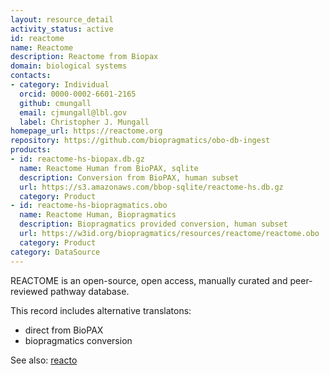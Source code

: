 ```yaml
---
layout: resource_detail
activity_status: active
id: reactome
name: Reactome
description: Reactome from Biopax
domain: biological systems
contacts:
- category: Individual
  orcid: 0000-0002-6601-2165
  github: cmungall
  email: cjmungall@lbl.gov
  label: Christopher J. Mungall
homepage_url: https://reactome.org
repository: https://github.com/biopragmatics/obo-db-ingest
products:
- id: reactome-hs-biopax.db.gz
  name: Reactome Human from BioPAX, sqlite
  description: Conversion from BioPAX, human subset
  url: https://s3.amazonaws.com/bbop-sqlite/reactome-hs.db.gz
  category: Product
- id: reactome-hs-biopragmatics.obo
  name: Reactome Human, Biopragmatics
  description: Biopragmatics provided conversion, human subset
  url: https://w3id.org/biopragmatics/resources/reactome/reactome.obo
  category: Product
category: DataSource
---
```


REACTOME is an open-source, open access, manually curated and peer-reviewed pathway database.

This record includes alternative translatons:

- direct from BioPAX
- biopragmatics conversion

See also: [reacto](reacto.md)
